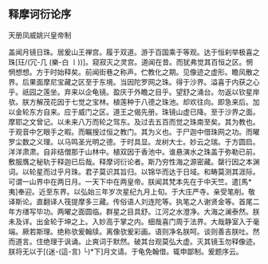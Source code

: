 ## 释摩诃衍论序

天册凤威姚兴皇帝制

盖闻月镜日珠。居爰山王禅宫。履于双道。游于百国乘于等观。达于恒刹举极喜之珠[玨/(冗-几 (樂-白 〡))]。窥寂灭之灵宫。道闻在昔。而犹弗觉其百恒之区。惘惘想想。方于时始释矣。前闻街巷之称声。伫教化之期。见像迹之虚形。瞻风散之界。后果面摩尼宝藏之区至于东境。当因陀罗网之珠。得于沙界。溢喜于内获之心乎。祇园之莲坐。弃来以企龟镜。盈庆于外瞻之目乎。望舒之涌台。勿返以钦星岸欤。朕方解茂花因于七觉之宝林。植莲种于八德之珠池。却欢往向。即急来后。加以金轮东方自来。应于威门之区。道王之偈先册。珠镜山虚已降。至于沙界之面。摩耶之文曾记。以未来八万而轮之驾东。及过去五百而觉之珠南至矣。其为教也。于观音中乞眼手之暇。而瞩搜过恒之教门。其为义也。于尸迦中借珠网之功。而曜罗尘数之义理。以马鸣圣光明之德。于时具显。龙树大士。妙云之瑞。于方圆启。洋洋肃肃。自非结僧那于山林中。植双因于香池中。谁悬演水之珠盖于弥勒已前。敷服膺之秘轨于释迦已后哉。释摩诃衍论者。斯乃穷性海之源密藏。罄行因之本渊词。以轮星而过乎月珠。君子莫识其旨归。以锦华而达于日域。和畴莫测其涯际。可谓一山界中在两日月。一天下中在两皇帝。朕闻其梵本先在于中天竺。遣[馬\*夷]奉迎。近至东界。以弘始三年岁次星纪九月上旬。于大庄严寺。亲受笔削。敬译斯论。直翻译人筏提摩多三藏。传俗语人刘连陀等。执笔之人谢贤金等。首尾二年方缮写毕功。两曜之面圆临。群星之目具舒。江河之水澄净。大海之澜泰然。朕未及详。出金轮于坤之上。入妙高于掌之内。细哉喜门周于法界。大哉静室入于毫端。厥若斯理。绝称欤爰翰牍。离像欤爰彩画。语则净名朕呵。谈则善吉朕吐。然而道言。住绝理于讽诵。止爽词于默然。破其台观莫弘大虚。灭其镜玉勿释像迹。朕将无以于[(迷-(這-言) └)\*下]月文请。于龟免翰借。辄申鄙制。爰题序云。